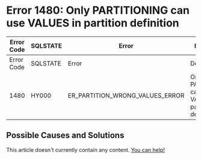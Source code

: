 
# Error 1480: Only PARTITIONING can use VALUES in partition definition


| Error Code | SQLSTATE | Error | Description |
| --- | --- | --- | --- |
| Error Code | SQLSTATE | Error | Description |
| 1480 | HY000 | ER_PARTITION_WRONG_VALUES_ERROR | Only %s PARTITIONING can use VALUES %s in partition definition |




## Possible Causes and Solutions


This article doesn't currently contain any content. [You can help!](/en/writing-and-editing-knowledge-base-articles/)

